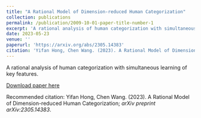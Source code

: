 ```yaml
---
title: "A Rational Model of Dimension-reduced Human Categorization"
collection: publications
permalink: /publication/2009-10-01-paper-title-number-1
excerpt: 'A rational analysis of human categorization with simultaneous learning of key features.'
date: 2023-05-23
venue: ''
paperurl: 'https://arxiv.org/abs/2305.14383'
citation: 'Yifan Hong, Chen Wang. (2023). A Rational Model of Dimension-reduced Human Categorization; <i>arXiv preprint arXiv:2305.14383</i>.'
---
```

A rational analysis of human categorization with simultaneous learning of key features.

[Download paper here](http://academicpages.github.io/files/arxiv-preprint-2305.14383.pdf)

Recommended citation: Yifan Hong, Chen Wang. (2023). A Rational Model of Dimension-reduced Human Categorization; <i>arXiv preprint arXiv:2305.14383</i>.
